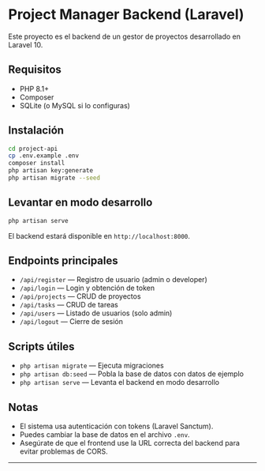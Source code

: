 # Project Manager Backend (Laravel)

Este proyecto es el backend de un gestor de proyectos desarrollado en Laravel 10.

## Requisitos

- PHP 8.1+
- Composer
- SQLite (o MySQL si lo configuras)

## Instalación

```bash
cd project-api
cp .env.example .env
composer install
php artisan key:generate
php artisan migrate --seed
```

## Levantar en modo desarrollo

```bash
php artisan serve
```

El backend estará disponible en `http://localhost:8000`.

## Endpoints principales

- `/api/register` — Registro de usuario (admin o developer)
- `/api/login` — Login y obtención de token
- `/api/projects` — CRUD de proyectos
- `/api/tasks` — CRUD de tareas
- `/api/users` — Listado de usuarios (solo admin)
- `/api/logout` — Cierre de sesión

## Scripts útiles

- `php artisan migrate` — Ejecuta migraciones
- `php artisan db:seed` — Pobla la base de datos con datos de ejemplo
- `php artisan serve` — Levanta el backend en modo desarrollo

## Notas

- El sistema usa autenticación con tokens (Laravel Sanctum).
- Puedes cambiar la base de datos en el archivo `.env`.
- Asegúrate de que el frontend use la URL correcta del backend para evitar problemas de CORS.

---
